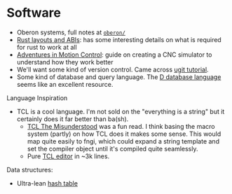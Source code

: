 # Software

* Oberon systems, full notes at [`oberon/`](./oberon/README.md)
* [Rust layouts and ABIs](https://gankra.github.io/blah/rust-layouts-and-abis/):
  has some interesting details on what is required for rust to work at all
* [Adventures in Motion Control][AIMC]: guide on creating a CNC simulator to
  understand how they work better
* We'll want some kind of version control. Came across [ugit tutorial][ugit].
* Some kind of database and query language. The [D database language] seems like an
  excellent resource.

Language Inspiration
* TCL is a cool language. I'm not sold on the "everything is a string" but it
  certainly does it far better than ba(sh).
  - [TCL The Misunderstood](http://antirez.com/articoli/tclmisunderstood.html)
    was a fun read. I think basing the macro system (partly) on how TCL does it
    makes some sense. This would map quite easily to fngi, which could expand
    a string template and set the compiler object until it's compiled quite
    seamlessly.
  - Pure [TCL editor](https://github.com/slebetman/tcled/blob/master/tcled) in
    ~3k lines.

Data structures:
- Ultra-lean [hash table](https://nullprogram.com/blog/2022/08/08/)

[AIMC]: http://adventures.michaelfbryan.com/posts/announcing-adventures-in-motion-control/
[ugit]: https://www.fossil-scm.org/home/doc/trunk/www/index.wiki
[fossil]: https://www.fossil-scm.org/home/doc/trunk/www/index.wiki
[D database language]: https://www.dcs.warwick.ac.uk/~hugh/TTM/DTATRM.pdf
